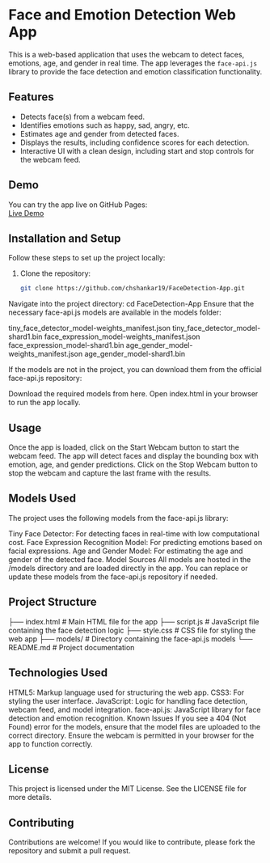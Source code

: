 # Face and Emotion Detection Web App

This is a web-based application that uses the webcam to detect faces, emotions, age, and gender in real time. The app leverages the `face-api.js` library to provide the face detection and emotion classification functionality.

## Features

- Detects face(s) from a webcam feed.
- Identifies emotions such as happy, sad, angry, etc.
- Estimates age and gender from detected faces.
- Displays the results, including confidence scores for each detection.
- Interactive UI with a clean design, including start and stop controls for the webcam feed.

## Demo

You can try the app live on GitHub Pages:  
[Live Demo](https://chshankar19.github.io/FaceDetection-App)

## Installation and Setup

Follow these steps to set up the project locally:

1. Clone the repository:
   ```bash
   git clone https://github.com/chshankar19/FaceDetection-App.git
   
Navigate into the project directory:
cd FaceDetection-App
Ensure that the necessary face-api.js models are available in the models folder:

tiny_face_detector_model-weights_manifest.json
tiny_face_detector_model-shard1.bin
face_expression_model-weights_manifest.json
face_expression_model-shard1.bin
age_gender_model-weights_manifest.json
age_gender_model-shard1.bin

If the models are not in the project, you can download them from the official face-api.js repository:

Download the required models from here.
Open index.html in your browser to run the app locally.

## Usage
Once the app is loaded, click on the Start Webcam button to start the webcam feed.
The app will detect faces and display the bounding box with emotion, age, and gender predictions.
Click on the Stop Webcam button to stop the webcam and capture the last frame with the results.

## Models Used
The project uses the following models from the face-api.js library:

Tiny Face Detector: For detecting faces in real-time with low computational cost.
Face Expression Recognition Model: For predicting emotions based on facial expressions.
Age and Gender Model: For estimating the age and gender of the detected face.
Model Sources
All models are hosted in the /models directory and are loaded directly in the app. You can replace or update these models from the face-api.js repository if needed.

## Project Structure


├── index.html        # Main HTML file for the app
├── script.js         # JavaScript file containing the face detection logic
├── style.css         # CSS file for styling the web app
├── models/           # Directory containing the face-api.js models
└── README.md         # Project documentation

## Technologies Used
HTML5: Markup language used for structuring the web app.
CSS3: For styling the user interface.
JavaScript: Logic for handling face detection, webcam feed, and model integration.
face-api.js: JavaScript library for face detection and emotion recognition.
Known Issues
If you see a 404 (Not Found) error for the models, ensure that the model files are uploaded to the correct directory.
Ensure the webcam is permitted in your browser for the app to function correctly.

## License
This project is licensed under the MIT License. See the LICENSE file for more details.

## Contributing
Contributions are welcome! If you would like to contribute, please fork the repository and submit a pull request.
